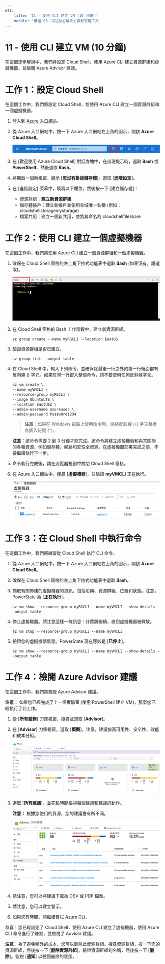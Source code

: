 ```yaml
---
wts:
    title: '11 - 使用 CLI 建立 VM (10 分鐘)'
    module: '模組 03：描述核心解決方案和管理工具'
---
```

# 11 - 使用 CLI 建立 VM (10 分鐘)

在這個逐步解說中，我們將設定 Cloud Shell，使用 Azure CLI 建立資源群組和虛擬機器，並檢閱 Azure Advisor 建議。 

# 工作 1：設定 Cloud Shell 

在這個工作中，我們將設定 Cloud Shell，並使用 Azure CLI 建立一個資源群組和一個虛擬機器。  

1. 登入到 [Azure 入口網站](https://portal.azure.com)。

2. 從 Azure 入口網站中，按一下 Azure 入口網站右上角的圖示，開啟 **Azure Cloud Shell**。

    ![Azure 入口網站 Azure Cloud Shell 圖示的螢幕擷取畫面。](../images/1002.png)
   
3. 在 [歡迎使用 Azure Cloud Shell] 對話方塊中，在出現提示時，選取 **Bash** 或 **PowerShell**，然後選取 **Bash**。 

4. 將開啟一個新視窗，顯示 [**您沒有掛接儲存體**]。選取 [**進階設定**]。

5. 在 [進階設定] 荧幕中，填寫以下欄位，然後按一下 [建立儲存體]：
    - 資源群組：**建立新資源群組**
    - 儲存體帳戶：建立新帳戶並使用全域唯一名稱 (例如：cloudshellstoragemystorage)
    - 檔案共用：建立一個新共用，並將其命名為 cloudshellfileshare


# 工作 2：使用 CLI 建立一個虛擬機器

在這個工作中，我們將使用 Azure CLI 建立一個資源群組和一個虛擬機器。

1. 確保在 Cloud Shell 窗格的左上角下拉式功能表中選取 **Bash** (如果沒有，請選取)。

    ![醒目提示 Bash 下拉式清單的 Azure 入口網站 Azure Cloud Shell 的螢幕擷取畫面。](../images/1002a.png)

2. 在 Cloud Shell 窗格的 Bash 工作階段中，建立新資源群組。 

    ```cli
    az group create --name myRGCLI --location EastUS
    ```

3. 驗證資源群組是否已建立。

    ```cli
    az group list --output table
    ```

4. 在 Cloud Shell 中，輸入下列命令，並確保除最後一行之外的每一行後面都有反斜線 (\) 字元。如果在同一行鍵入整個命令，請不要使用任何反斜線字元。 

    ```cli
    az vm create \
    --name myVMCLI \
    --resource-group myRGCLI \
    --image UbuntuLTS \
    --location EastUS2 \
    --admin-username azureuser \
    --admin-password Pa$$w0rd1234
    ```

    >**注意**：如果在 Windows 電腦上使用命令列，請將反斜線 (`\`) 字元替換為插入符號 (`^`)。

    **注意**：該命令需要 2 到 3 分鐘才能完成。該命令將建立虛擬機器和與其關聯的各種資源，例如儲存體、網路和安性全資源。在虛擬機器部署完成之前，不要繼續執行下一步。 

5. 命令執行完成後，請在流覽器視窗中關閉 Cloud Shell 窗格。

6. 在 Azure 入口網站中，搜尋 [**虛擬機器**]，並驗證 **myVMCLI** 正在執行。

    ![myVMPS 處於執行狀態的虛擬機器頁面的螢幕擷取畫面。](../images/1101.png)


# 工作 3：在 Cloud Shell 中執行命令

在這個工作中，我們將練習從 Cloud Shell 執行 CLI 命令。 

1. 從 Azure 入口網站中，按一下 Azure 入口網站右上角的圖示，開啟 **Azure Cloud Shell**。

2. 確保在 Cloud Shell 窗格的左上角下拉式功能表中選取 **Bash**。

3. 擷取有關佈建的虛擬機器的資訊，包括名稱、資源群組、位置和狀態。注意，PowerState 為 [**正在執行**]。

    ```cli
    az vm show --resource-group myRGCLI --name myVMCLI --show-details --output table 
    ```

4. 停止虛擬機器。請注意這樣一條訊息：計費將繼續，直到虛擬機器被釋放。 

    ```cli
    az vm stop --resource-group myRGCLI --name myVMCLI
    ```

5. 驗證您的虛擬機器狀態。PowerState 現在應該是 [**已停止**]。

    ```cli
    az vm show --resource-group myRGCLI --name myVMCLI --show-details --output table 
    ```

# 工作 4：檢閱 Azure Advisor 建議

在這個工作中，我們將檢閱 Azure Advisor 建議。

   **注意：** 如果您已經完成了上一個實驗室 (使用 PowerShell 建立 VM)，那麼您已經執行了此工作。 

1. 從 [**所有服務**] 刀鋒視窗，搜尋並選取 [**Advisor**]。 

2. 在 [**Advisor**] 刀鋒視窗，選取 [**概觀**]。注意，建議按高可用性、安全性、效能和成本分組。 

    ![Advisor 的 [概觀] 頁面的螢幕擷取畫面。 ](../images/1103.png)

3. 選取 [**所有建議**]，並花點時間檢視每個建議和建議的動作。 

    **注意：** 根據您使用的資源，您的建議會有所不同。 

    ![Advisor 的 [所有建議] 頁面的螢幕擷取畫面。 ](../images/1104.png)

4. 請注意，您可以將建議下載為 CSV 或 PDF 檔案。 

5. 請注意，您可以建立警示。 

6. 如果您有時間，請繼續嘗試 Azure CLI。 

恭喜！您已經設定了 Cloud Shell，使用 Azure CLI 建立了虛擬機器，使用 Azure CLI 命令進行了練習，並檢視了 Advisor 建議。

**注意**：為了避免額外的成本，您可以删除此資源群組。搜尋資源群組，按一下您的資源群組，然後按一下 [**删除資源群組**]。驗證資源群組的名稱，然後按一下 [**删除**]。監視 [**通知**] 以驗證删除的狀態。
